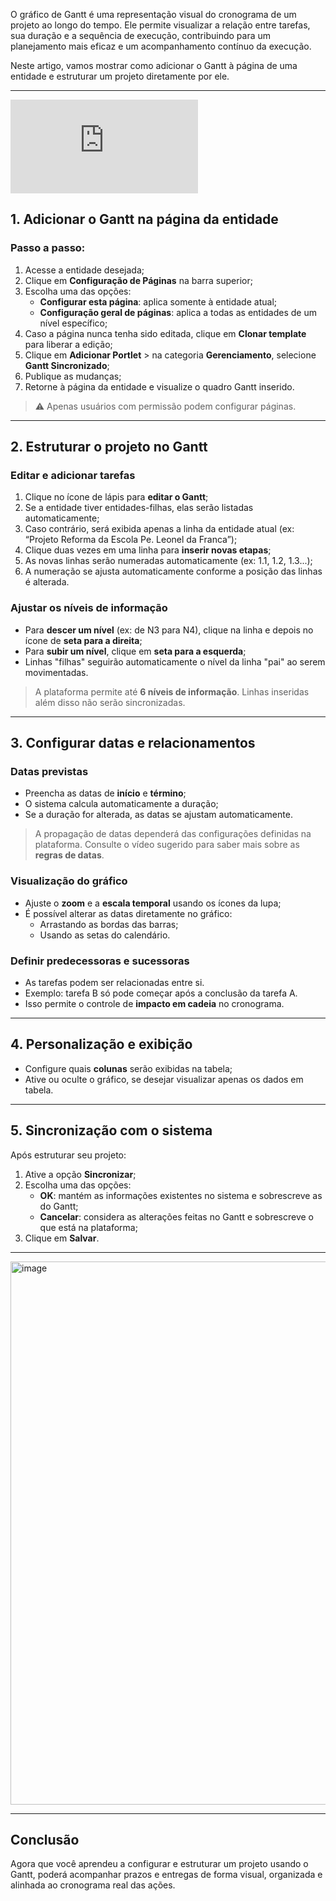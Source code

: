 O gráfico de Gantt é uma representação visual do cronograma de um projeto ao longo do tempo. Ele permite visualizar a relação entre tarefas, sua duração e a sequência de execução, contribuindo para um planejamento mais eficaz e um acompanhamento contínuo da execução.

Neste artigo, vamos mostrar como adicionar o Gantt à página de uma entidade e estruturar um projeto diretamente por ele.

---


<div class="video-container">
  <iframe
    src="https://player.vimeo.com/video/1121192904"
    title="Tutoria Vimeo"
    frameborder="0"
    allow="autoplay; fullscreen; picture-in-picture"
    allowfullscreen>
  </iframe>
</div>

## 1. Adicionar o Gantt na página da entidade

### Passo a passo:

1. Acesse a entidade desejada;
2. Clique em **Configuração de Páginas** na barra superior;
3. Escolha uma das opções:
   - **Configurar esta página**: aplica somente à entidade atual;
   - **Configuração geral de páginas**: aplica a todas as entidades de um nível específico;
4. Caso a página nunca tenha sido editada, clique em **Clonar template** para liberar a edição;
5. Clique em **Adicionar Portlet** > na categoria **Gerenciamento**, selecione **Gantt Sincronizado**;
6. Publique as mudanças;
7. Retorne à página da entidade e visualize o quadro Gantt inserido.

> ⚠️ Apenas usuários com permissão podem configurar páginas.

---

## 2. Estruturar o projeto no Gantt

### Editar e adicionar tarefas

1. Clique no ícone de lápis para **editar o Gantt**;
2. Se a entidade tiver entidades-filhas, elas serão listadas automaticamente;
3. Caso contrário, será exibida apenas a linha da entidade atual (ex: “Projeto Reforma da Escola Pe. Leonel da Franca”);
4. Clique duas vezes em uma linha para **inserir novas etapas**;
5. As novas linhas serão numeradas automaticamente (ex: 1.1, 1.2, 1.3...);
6. A numeração se ajusta automaticamente conforme a posição das linhas é alterada.

### Ajustar os níveis de informação

- Para **descer um nível** (ex: de N3 para N4), clique na linha e depois no ícone de **seta para a direita**;
- Para **subir um nível**, clique em **seta para a esquerda**;
- Linhas "filhas" seguirão automaticamente o nível da linha "pai" ao serem movimentadas.

> A plataforma permite até **6 níveis de informação**. Linhas inseridas além disso não serão sincronizadas.

---

## 3. Configurar datas e relacionamentos

### Datas previstas

- Preencha as datas de **início** e **término**;
- O sistema calcula automaticamente a duração;
- Se a duração for alterada, as datas se ajustam automaticamente.

> A propagação de datas dependerá das configurações definidas na plataforma. Consulte o vídeo sugerido para saber mais sobre as **regras de datas**.

### Visualização do gráfico

- Ajuste o **zoom** e a **escala temporal** usando os ícones da lupa;
- É possível alterar as datas diretamente no gráfico:
  - Arrastando as bordas das barras;
  - Usando as setas do calendário.

### Definir predecessoras e sucessoras

- As tarefas podem ser relacionadas entre si.
- Exemplo: tarefa B só pode começar após a conclusão da tarefa A.
- Isso permite o controle de **impacto em cadeia** no cronograma.

---

## 4. Personalização e exibição

- Configure quais **colunas** serão exibidas na tabela;
- Ative ou oculte o gráfico, se desejar visualizar apenas os dados em tabela.

---

## 5. Sincronização com o sistema

Após estruturar seu projeto:

1. Ative a opção **Sincronizar**;
2. Escolha uma das opções:
   - **OK**: mantém as informações existentes no sistema e sobrescreve as do Gantt;
   - **Cancelar**: considera as alterações feitas no Gantt e sobrescreve o que está na plataforma;
3. Clique em **Salvar**.

---

<img width="1915" height="869" alt="image" src="https://github.com/user-attachments/assets/1536908e-5cb4-4723-a2b3-f8916b342c67" />


---

## Conclusão

Agora que você aprendeu a configurar e estruturar um projeto usando o Gantt, poderá acompanhar prazos e entregas de forma visual, organizada e alinhada ao cronograma real das ações.

